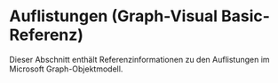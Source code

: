 
# Auflistungen (Graph-Visual Basic-Referenz)

Dieser Abschnitt enthält Referenzinformationen zu den Auflistungen im Microsoft Graph-Objektmodell.

